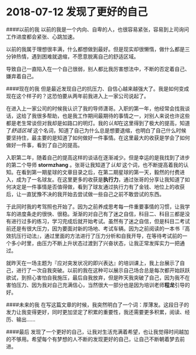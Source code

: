 # 2018-07-12 发现了更好的自己

####以前的我
以前的我是一个内向、自卑的人，也很容易紧张，容易到上司询问工作进度都会紧张、心跳加速。

以前的我属于理想很丰满，什么都想做到最好。但是现实却很懒惰，做什么都是三分钟热情，遇到困难就退缩，不愿意脱离自己的舒适区域。

导致自己一直陷入在一个自己很弱，别人都比我厉害想法中，不断的否定着自己、嫌弃着自己。

####现在的我
但是最近发现自己的抗压力、自信心越来越强大了。我是如何变成现在这个样子的？这恐怕要从两年前我进入上一家公司说起了。

在进入上一家公司的时候我认识了我的导师潇哥。入职的第一年，他经常会找我谈话，这给了我很多帮助，也是我工作期间最期待的事情之一，对别人来说也许这些都是老生常谈但对我却是如路口的明灯。我的*认知*在这里得到了极大的提高，知道了*舒适区域* 这个名词，知道了自己为什么总是想要退缩，也明白了自己什么时候要坚持住，最主要的是知道了如何做好一件事情。在这里最大的收获是学会了如何做好一件事，看到了自己的提高。

入职第二年，随着自己的提高这样的谈话在逐渐减少。但是幸运的是我找到了进步的第二个导师 **stormzhang** 。张哥让我知道了*认知* 这个词，也不断提高着我的认知。在看到第一期星球的文章目录之后，在第二期星球的第一天，毅然的付费进入，成为了一名球友。在这里更多的收获是**执行力**，通过张哥的分享让我知道了如何决定是一件事情是否值得做，看到了球友通过执行力有了金钱、地位上的收获后，让一直犹豫不决的我开始去尝试做一些自己之前不敢尝试的东西。

于此同时我的考驾照也开始了。因为之前养成思考每一件重要事情的习惯，让我学车的进度条走的很快、很稳。渐渐的对自己有了迷之自信，科目二、科目三都是没有进行过多的练习，学习完成后就开始考试。虽然有了迷之自信，但是科目二考试前还是有很大压力，因为要面对新的场地、考试车辆。因为之前阅读的一本书『高效抗压行动法』，通过里面的方法进行了压力分析和自我开导，在等待考试前的一个多小时里，由压力不断上升状态过渡到了兴奋状态，让我正常发挥实力一把通过。

就昨天在一场主题为『应对突发状况的即兴表达』的培训课上，我上台展示了自己，进行了一次自我突破。以前的我在这种可以展示自己场合总是每次都开始跃跃欲试，到担心害怕自我施压，最后自我放弃，但是昨天我突破了自己，因为我不在害怕压力、因为我对自己充满信心，当然很大一部分也是因为培训老师**程龙**引导的好。

####未来的我
在写这篇文章的时候，我突然明白了一个词：厚薄发。这段日子的发力让我变得更好，同时更加坚定了积累的重要性，我还需要更多积累，阅读、经历、输出......

####最后
发现了一个更好的自己，让我对生活充满着希望，也让我觉得时间越加的不够用。希望每个有梦想的人不断的发现更好的自己，让自己不断朝着梦去前进。